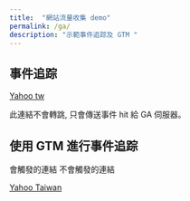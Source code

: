 ```yaml
---
title:  "網站流量收集 demo"
permalink: /ga/
description: "示範事件追踪及 GTM "
---
```


<script>
<!-- Google Analytics -->
(function(i,s,o,g,r,a,m){i['GoogleAnalyticsObject']=r;i[r]=i[r]||function(){
(i[r].q=i[r].q||[]).push(arguments)},i[r].l=1*new Date();a=s.createElement(o),
m=s.getElementsByTagName(o)[0];a.async=1;a.src=g;m.parentNode.insertBefore(a,m)
})(window,document,'script','https://www.google-analytics.com/analytics.js','ga');

ga('create', 'UA-126699959-1', 'auto');
<!-- Send an event -->
ga('send', {
    hitType: 'event',
    eventCategory: 'Event Tracking',
    eventAction: 'Page View',
    eventLabel: 'Analytics.js'
});

<!-- User defined function -->

function sendOutboundEvent(event) {
  ga('send', 'event', {
    eventCategory: 'Outbound Link',
    eventAction: 'click',
    eventLabel: event.target.href
  });
}
</script>

<!-- Google Tag Manager (noscript) -->
<noscript>
<iframe src="https://www.googletagmanager.com/ns.html?id=GTM-MF6M9VZ" height="0" width="0" style="display:none;visibility:hidden">
</iframe>
</noscript>
<!-- End Google Tag Manager (noscript) -->

## 事件追踪


<a href='https://tw.yahoo.com/' onclick='(function(event){sendOutboundEvent(event); console.log(event); event.preventDefault(); alert("Event is sent.") } )(event)'> Yahoo tw  </a> 

此連結不會轉跳, 只會傳送事件 hit 給 GA 伺服器。

## 使用 GTM 進行事件追踪


<a class="btn-click-event">會觸發的連結</a>
<a class="btn">不會觸發的連結</a>

<a class="outbound_link" href="https://yahoo.com.tw/" onclick="(function(e){e.preventDefault();})(event)"> Yahoo Taiwan </a>
